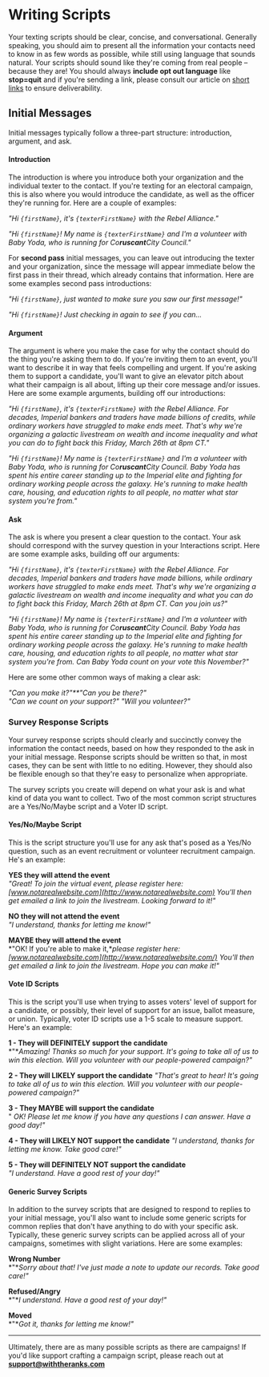 # Writing Scripts

Your texting scripts should be clear, concise, and
conversational. Generally speaking, you should aim to present
all the information your contacts need to know in as few words
as possible, while still using language that sounds natural.
Your scripts should sound like they're coming from real people –
because they are! You should always
**include opt out language** like **stop=quit** and if you're sending a link, please consult our article on [short links](https://withtheranks.com/docs/spoke/for-spoke-admins/short-link-domains) to ensure deliverability.

Initial Messages
----------------

Initial messages typically follow a three-part structure:
introduction, argument, and ask.

#### Introduction

The introduction is where you introduce both your organization
and the individual texter to the contact. If you're texting for
an electoral campaign, this is also where you would introduce
the candidate, as well as the officer they're running for. Here
are a couple of examples:

*"Hi `{firstName}`, it's `{texterFirstName}`
with the Rebel Alliance."*

*"Hi `{firstName}`! My name is
`{texterFirstName}` and I'm a volunteer with Baby
Yoda, who is running for Co**ruscant**City Council."*

For
**second pass** initial messages, you can leave out
introducing the texter and your organization, since the message will
appear immediate below the first pass in their thread, which already
contains that information. Here are some examples second pass introductions:

*"Hi `{firstName}`, just wanted to make sure you saw
our first message!"*

*"Hi `{firstName}`! Just checking in again to see if
you can...*

#### Argument

The argument is where you make the case for why the contact
should do the thing you're asking them to do. If you're inviting
them to an event, you'll want to describe it in way that feels
compelling and urgent. If you're asking them to support a
candidate, you'll want to give an elevator pitch about what
their campaign is all about, lifting up their core message
and/or issues. Here are some example arguments, building off our
introductions:

*"Hi `{firstName}`, it's `{texterFirstName}`
with the Rebel Alliance. For decades, Imperial bankers and
traders have made billions of credits, while ordinary
workers have struggled to make ends meet. That's why we're
organizing a galactic livestream on wealth and income
inequality and what you can do to fight back this Friday,
March 26th at 8pm CT."*

*"Hi `{firstName}`! My name is
`{texterFirstName}` and I'm a volunteer with Baby
Yoda, who is running for Co**ruscant**City Council. Baby Yoda has spent his entire career
standing up to the Imperial elite and fighting for ordinary
working people across the galaxy. He's running to make
health care, housing, and education rights to all people, no
matter what star system you're from."*

#### Ask

The ask is where you present a clear question to the contact.
Your ask should correspond with the survey question in your
Interactions script. Here are some example asks, building off
our arguments:

*"Hi `{firstName}`, it's `{texterFirstName}`
with the Rebel Alliance. For decades, Imperial bankers and
traders have made billions, while ordinary workers have
struggled to make ends meet. That's why we're organizing a
galactic livestream on wealth and income inequality and what
you can do to fight back this Friday, March 26th at 8pm CT.
Can you join us?"*

*"Hi `{firstName}`! My name is
`{texterFirstName}` and I'm a volunteer with Baby
Yoda, who is running for Co**ruscant**City Council. Baby Yoda has spent his entire career
standing up to the Imperial elite and fighting for ordinary
working people across the galaxy. He's running to make
health care, housing, and education rights to all people, no
matter what star system you're from. Can Baby Yoda count on
your vote this November?"*

Here are some other common ways of making a clear ask:

*"Can you make it?"**"Can you be there?"  
"Can we count on your support?"* *"Will you volunteer?"*

### Survey Response Scripts

Your survey response scripts should clearly and succinctly
convey the information the contact needs, based on how they
responded to the ask in your initial message. Response
scripts should be written so that, in most cases, they can
be sent with little to no editing. However, they should also be
flexible enough so that they're easy to personalize when
appropriate.

The survey scripts you create will depend on what your ask is
and what kind of data you want to collect. Two of the most
common script structures are a Yes/No/Maybe script and a Voter
ID script.

#### Yes/No/Maybe Script

This is the script structure you'll use for any ask that's posed
as a Yes/No question, such as an event recruitment or volunteer
recruitment campaign. He's an example:

**YES they will attend the event**  
 *"Great! To join the virtual event, please register here: [www.notarealwebsite.com](http://www.notarealwebsite.com) You'll then get emailed a link to join the livestream. Looking
forward to it!"*

**NO they will not attend the event**  
 *"I understand, thanks for letting me know!"*

**MAYBE they will attend the event**  
 *"OK! If you're able to make it,**please register here: [www.notarealwebsite.com](http://www.notarealwebsite.com/) You'll then get emailed a link to join the livestream. Hope
you can make it!"*

#### Vote ID Scripts

This is the script you'll use when trying to asses voters' level
of support for a candidate, or possibly, their level of support
for an issue, ballot measure, or union. Typically, voter ID
scripts use a 1-5 scale to measure support. Here's an example:

**1 - They will DEFINITELY support the candidate**  
 *"**Amazing! Thanks so much for your support. It's going to
take all of us to win this election. Will you volunteer with
our people-powered campaign?"*

**2 - They will LIKELY support the candidate** *"That's great to hear! It's going to take all of us to win
this election. Will you volunteer with our people-powered
campaign?"*

**3 - They MAYBE will support the candidate**  
"
*OK! Please let me know if you have any questions I can
answer. Have a good day!"*

**4 - They will LIKELY NOT support the candidate** *"I understand, thanks for letting me know. Take good care!"*

**5 - They will DEFINITELY NOT support the candidate**  
 *"I understand. Have a good rest of your day!"*

#### Generic Survey Scripts

In addition to the survey scripts that are designed to respond
to replies to your initial message, you'll also want to include
some generic scripts for common replies that don't have anything
to do with your specific ask. Typically, these generic survey
scripts can be applied across all of your campaigns,
sometimes with slight variations. Here are some examples:

**Wrong Number**  
 *"**Sorry about that! I've just made a note to update our
records. Take good care!"*

**Refused/Angry**  
 *"**I understand. Have a good rest of your day!"*

**Moved**  
 *"**Got it, thanks for letting me know!"*

---

Ultimately, there are as many possible scripts as there are
campaigns! If you'd like support crafting a campaign script,
please reach out at
**[support@withtheranks.com](mailto:support@withtheranks.com)**

 